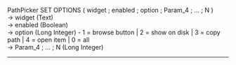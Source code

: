 ﻿PathPicker SET OPTIONS ( widget ; enabled ; option ; Param_4 ; … ; N )   -> widget (Text)   -> enabled (Boolean)   -> option (Long Integer) -  1 = browse button | 2 = show on disk | 3 = copy path | 4 = open item | 0 = all   -> Param_4 ; … ; N (Long Integer)  ________________________________________________________